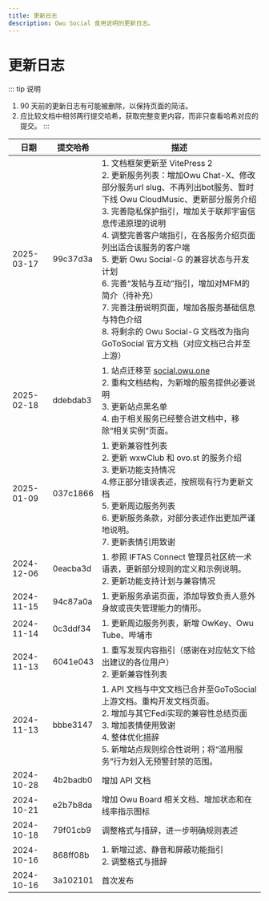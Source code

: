 ```yaml
---
title: 更新日志
description: Owu Social 食用说明的更新日志。
---
```


# 更新日志

::: tip 说明
1. 90 天前的更新日志有可能被删除，以保持页面的简洁。
2. 应比较文档中相邻两行提交哈希，获取完整变更内容，而非只查看哈希对应的提交。
:::

| 日期 | 提交哈希 | 描述 |
| ---- | -------- | ---- |
| 2025-03-17 | 99c37d3a | 1. 文档框架更新至 VitePress 2<br/>2. 更新服务列表：增加Owu Chat-X、修改部分服务url slug、不再列出bot服务、暂时下线 Owu CloudMusic、更新部分服务介绍<br/>3. 完善隐私保护指引，增加关于联邦宇宙信息传递原理的说明<br/>4. 调整完善客户端指引，在各服务介绍页面列出适合该服务的客户端<br/>5. 更新 Owu Social-G 的兼容状态与开发计划<br/>6. 完善“发帖与互动”指引，增加对MFM的简介（待补充）<br/>7. 完善注册说明页面，增加各服务基础信息与特色介绍<br/>8. 将剩余的 Owu Social-G 文档改为指向 GoToSocial 官方文档（对应文档已合并至上游） |
| 2025-02-18 | ddebdab3 | 1. 站点迁移至 [social.owu.one](https://social.owu.one)<br/>2. 重构文档结构，为新增的服务提供必要说明<br/>3. 更新站点黑名单<br/>4. 由于相关服务已经整合进文档中，移除“相关实例”页面。 |
| 2025-01-09 | 037c1866 | 1. 更新兼容性列表<br/>2. 更新 wxwClub 和 ovo.st 的服务介绍<br/>3. 更新功能支持情况<br/>4.修正部分错误表述，按照现有行为更新文档<br/>5. 更新周边服务列表<br/>6. 更新服务条款，对部分表述作出更加严谨地说明。<br/>7. 更新表情引用致谢 | 
| 2024-12-06 | 0eacba3d | 1. 参照 IFTAS Connect 管理员社区统一术语表，更新部分规则的定义和示例说明。<br/>2. 更新功能支持计划与兼容情况 |
| 2024-11-15 | 94c87a0a | 1. 更新服务承诺页面，添加导致负责人意外身故或丧失管理能力的情形。 |
| 2024-11-14 | 0c3ddf34 | 1. 更新周边服务列表，新增 OwKey、Owu Tube、哔埔市 |
| 2024-11-13 | 6041e043 | 1. 重写发现内容指引（感谢在对应帖文下给出建议的各位用户）<br/>2. 更新兼容性列表 |
| 2024-11-13 | bbbe3147 | 1. API 文档与中文文档已合并至GoToSocial上游文档。重构开发文档页面。<br/>2. 增加与其它Fedi实现的兼容性总结页面<br/>3. 增加表情使用致谢<br/>4. 整体优化措辞<br/>5. 新增站点规则综合性说明；将“滥用服务”行为划入无预警封禁的范围。 |
| 2024-10-28 | 4b2badb0 | 增加 API 文档 |
| 2024-10-21 | e2b7b8da | 增加 Owu Board 相关文档、增加状态和在线率指示图标 |
| 2024-10-18 | 79f01cb9 | 调整格式与措辞，进一步明确规则表述 |
| 2024-10-16 | 868ff08b | 1. 新增过滤、静音和屏蔽功能指引<br/>2. 调整格式与措辞 |
| 2024-10-16 | 3a102101 | 首次发布 |
